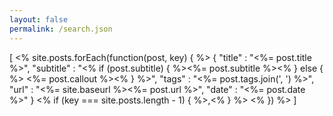 ```yaml
---
layout: false
permalink: /search.json
---
```


[
  <% site.posts.forEach(function(post, key) { %>
    {
      "title"    : "<%= post.title %>",
      "subtitle" : "<% if (post.subtitle) { %><%= post.subtitle %><% } else { %> <%= post.callout %><% } %>",
      "tags"     : "<%= post.tags.join(', ') %>",
      "url"      : "<%= site.baseurl %><%= post.url %>",
      "date"     : "<%= post.date %>"
    } <% if (key === site.posts.length - 1) { %>,<% } %>
  <% }) %>
]